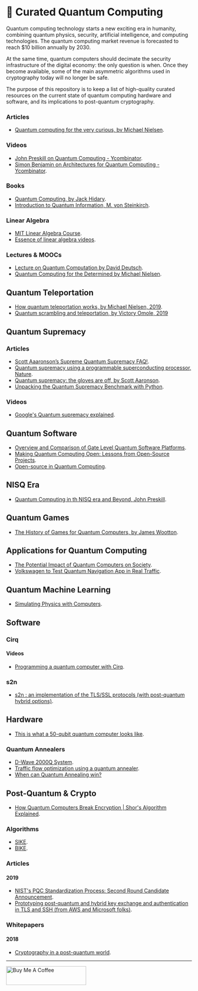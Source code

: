 # 🧬 Curated Quantum Computing

Quantum computing technology starts a new exciting era in humanity, combining quantum physics, security, artificial intelligence, and computing technologies. The quantum computing market revenue is forecasted to reach $10 billion annually by 2030.

At the same time, quantum computers should decimate the security infrastructure of the digital economy: the only question is when. Once they become available, some of the main asymmetric algorithms used in cryptography today will no longer be safe. 

The purpose of this repository is to keep a list of high-quality curated resources on the current state of quantum computing hardware and software, and its implications to post-quantum cryptography.



### Articles

* [Quantum computing for the very curious, bv Michael Nielsen](https://quantum.country/qcvc).


### Videos

* [John Preskill on Quantum Computing - Ycombinator](https://blog.ycombinator.com/john-preskill-on-quantum-computing/).
* [Simon Benjamin on Architectures for Quantum Computing - Ycombinator](https://www.youtube.com/watch?v=LHZKDTJJknE).

### Books

* [Quantum Computing, by Jack Hidary](https://github.com/JackHidary/quantumcomputingbook).
* [Introduction to Quantum Information, M. von Steinkirch](http://www.astro.sunysb.edu/steinkirch/books/qi.pdf).

### Linear Algebra

* [MIT Linear Algebra Course](https://ocw.mit.edu/courses/mathematics/18-06-linear-algebra-spring-2010/video-lectures/).
* [Essence of linear algebra videos](https://www.youtube.com/playlist?list=PLZHQObOWTQDPD3MizzM2xVFitgF8hE_ab).


### Lectures & MOOCs

* [Lecture on Quantum Computation by David Deutsch](http://www.quiprocone.org/Protected/DD_lectures.htm).
* [Quantum Computing for the Determined by Michael Nielsen](http://michaelnielsen.org/blog/quantum-computing-for-the-determined/).



## Quantum Teleportation

* [How quantum teleportation works, by Michael Nielsen, 2019](https://quantum.country/teleportation).
* [Quantum scrambling and teleportation, by Victory Omole, 2019](https://vtomole.com/blog/2019/06/08/scrambling)

## Quantum Supremacy

### Articles

* [Scott Aaaronson’s Supreme Quantum Supremacy FAQ!](https://www.scottaaronson.com/blog/?p=4317).
* [Quantum supremacy using a programmable superconducting processor, Nature](https://www.nature.com/articles/s41586-019-1666-5).
* [Quantum supremacy: the gloves are off, by Scott Aaronson](https://www.scottaaronson.com/blog/?p=4372).
* [Unpacking the Quantum Supremacy Benchmark with Python](https://medium.com/@sohaib.alam/unpacking-the-quantum-supremacy-benchmark-with-python-67a46709d).

### Videos

* [Google's Quantum supremacy explained](https://www.youtube.com/watch?v=gylmjTOUfCQ&feature=youtu.be).


## Quantum Software
* [Overview and Comparison of Gate Level Quantum Software Platforms](https://arxiv.org/pdf/1807.02500.pdf).
* [Making Quantum Computing Open: Lessons from Open-Source Projects](https://arxiv.org/pdf/1902.00991.pdf).
* [Open-source in Quantum Computing](https://arxiv.org/pdf/1812.09167.pdf).

## NISQ Era

* [Quantum Computing in th NISQ era and Beyond, John Preskill](https://arxiv.org/pdf/1801.00862.pdf).

## Quantum Games
* [The History of Games for Quantum Computers, by James Wootton](https://medium.com/@decodoku/the-history-of-games-for-quantum-computers-a1de98859b5a).


## Applications for Quantum Computing

* [The Potential Impact of Quantum Computers on Society](https://arxiv.org/abs/1712.05380).
* [Volkswagen to Test Quantum Navigation App in Real Traffic](https://www.wsj.com/articles/volkswagen-to-test-quantum-navigation-app-in-real-traffic-11572553300).

## Quantum Machine Learning

* [Simulating Physics with Computers](https://www.dwavesys.com/sites/default/files/2018-04-04%20-%20Max%20Henderson%20-%20Quantum%20Machine%20Learning%20for%20Election%20Modeling.pdf).



## Software


### Cirq

#### Videos
* [Programming a quantum computer with Cirq](https://www.youtube.com/watch?v=16ZfkPRVf2w&feature=youtu.be).


### s2n

* [s2n : an implementation of the TLS/SSL protocols (with post-quantum hybrid options)](https://github.com/awslabs/s2n).



## Hardware

* [This is what a 50-qubit quantum computer looks like](https://www.engadget.com/2018/01/09/this-is-what-a-50-qubit-quantum-computer-looks-like/).

### Quantum Annealers 

* [D-Wave 2000Q System](https://www.dwavesys.com/d-wave-two-system).
* [Traffic flow optimization using a quantum annealer](https://arxiv.org/abs/1708.01625).
* [When can Quantum Annealing win?](https://ai.googleblog.com/2015/12/when-can-quantum-annealing-win.html)


## Post-Quantum & Crypto

* [How Quantum Computers Break Encryption | Shor's Algorithm Explained](https://www.youtube.com/watch?v=lvTqbM5Dq4Q&t=160s).

### Algorithms

* [SIKE](https://sike.org/).
* [BIKE](https://bikesuite.org/).


### Articles

#### 2019

* [NIST's PQC Standardization Process: Second Round Candidate Announcement](https://csrc.nist.gov/news/2019/pqc-standardization-process-2nd-round-candidates).
* [Prototyping post-quantum and hybrid key exchange
and authentication in TLS and SSH (from AWS and Microsoft folks)](https://openquantumsafe.org/papers/NISTPQC-CroPaqSte19.pdf).

### Whitepapers

#### 2018
* [Cryptography in a post-quantum world](https://www.accenture.com/_acnmedia/PDF-87/Accenture-809668-Quantum-Cryptography-Whitepaper-v05.pdf#zoom=50).


---

<a href="https://www.buymeacoffee.com/miavonpizza" target="_blank"><img src="https://cdn.buymeacoffee.com/buttons/arial-pink.png" alt="Buy Me A Coffee" style="height: 51px !important;width: 217px !important;" ></a>





